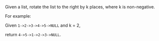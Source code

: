 Given a list, rotate the list to the right by k places, where k is non-negative.

For example:

Given `1->2->3->4->5->NULL` and k = 2,

return `4->5->1->2->3->NULL`.